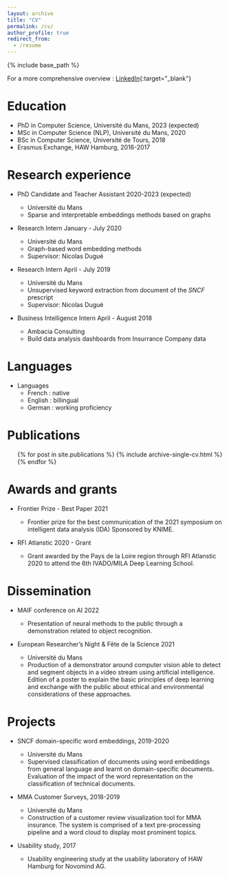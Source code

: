 ```yaml
---
layout: archive
title: "CV"
permalink: /cv/
author_profile: true
redirect_from:
  - /resume
---
```


{% include base_path %}

For a more comprehensive overview : [LinkedIn](https://www.linkedin.com/in/thibaultprouteau/){:target="_blank"}

Education
======
* PhD in Computer Science, Université du Mans, 2023 (expected)
* MSc in Computer Science (NLP), Université du Mans, 2020
* BSc in Computer Science, Université de Tours, 2018 
* Erasmus Exchange, HAW Hamburg, 2016-2017

Research experience
======
* PhD Candidate and Teacher Assistant 2020-2023 (expected)
	* Université du Mans
	* Sparse and interpretable embeddings methods based on graphs

* Research Intern January - July 2020
  * Université du Mans
  * Graph-based word embedding methods
  * Supervisor: Nicolas Dugué
 
* Research Intern April - July 2019
  * Université du Mans
  * Unsupervised keyword extraction from document of the _SNCF_ prescript
  * Supervisor: Nicolas Dugué
 
* Business Intelligence Intern April - August 2018
  * Ambacia Consulting
  * Build data analysis dashboards from Insurrance Company data

 


Languages
======
* Languages
  * French : native
  * English : billingual
  * German : working proficiency

Publications
======
  <ul>{% for post in site.publications %}
    {% include archive-single-cv.html %}
  {% endfor %}</ul>
  
<!---Talks
======
  <ul>{% for post in site.talks %}
    {% include archive-single-talk-cv.html %}
  {% endfor %}</ul>
  --->
<!---Teaching
======
  <ul>{% for post in site.teaching %}
    {% include archive-single-cv.html %}
  {% endfor %}</ul>
--->  

Awards and grants
======
* Frontier Prize - Best Paper 2021
	* Frontier prize for the best communication of the 2021 symposium on intelligent data analysis (IDA) Sponsored by KNIME.

* RFI Atlanstic 2020 - Grant
	* Grant awarded by the Pays de la Loire region through RFI Atlanstic 2020 to attend the 6th IVADO/MILA Deep Learning School.

Dissemination
======
* MAIF conference on AI 2022
	* Presentation of neural methods to the public through a demonstration related to object recognition.

* European Researcher’s Night & Fête de la Science 2021
	* Université du Mans
	* Production of a demonstrator around computer vision able to detect and segment objects in a video stream using artificial intelligence. Edition of a poster to explain the basic principles of deep learning and exchange with the public about ethical and environmental considerations of these approaches.

Projects
======

* SNCF domain-specific word embeddings, 2019-2020
	* Université du Mans
	* Supervised classification of documents using word embeddings from general language and learnt on domain-specific documents. Evaluation of the impact of the word representation on the classification of technical documents.

* MMA Customer Surveys, 2018-2019
	* Université du Mans
	* Construction of a customer review visualization tool for MMA insurance. The system is comprised of a text pre-processing pipeline and a word cloud to display most prominent topics.

* Usability study, 2017
	* Usability engineering study at the usability laboratory of HAW Hamburg for Novomind AG.

